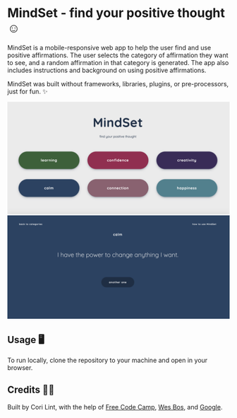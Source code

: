 # MindSet - find your positive thought :relaxed:

MindSet is a mobile-responsive web app to help the user find and use positive affirmations. The user selects the category of affirmation they want to see, and a random affirmation in that category is generated. The app also includes instructions and background on using positive affirmations.

MindSet was built without frameworks, libraries, plugins, or pre-processors, just for fun. :sparkles:

![app screenshot](/img/1.png)
![app screenshot](/img/2.png)

## Usage :desktop_computer:	

To run locally, clone the repository to your machine and open in your browser.

## Credits :woman_technologist:

Built by Cori Lint, with the help of [Free Code Camp](https://www.freecodecamp.org/learn), [Wes Bos](https://wesbos.com/), and [Google](http://google.com).